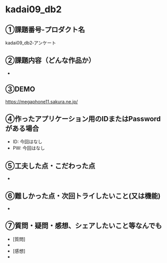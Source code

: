 # kadai09_db2
## ①課題番号-プロダクト名
kadai09_db2‐アンケート
## ②課題内容（どんな作品か）
- 
## ③DEMO
https://megaphone11.sakura.ne.jp/

## ④作ったアプリケーション用のIDまたはPasswordがある場合
- ID: 今回はなし
- PW: 今回はなし
## ⑤工夫した点・こだわった点
- 
## ⑥難しかった点・次回トライしたいこと(又は機能)
- 
## ⑦質問・疑問・感想、シェアしたいこと等なんでも
- [質問]
- 
- [感想]
- 
